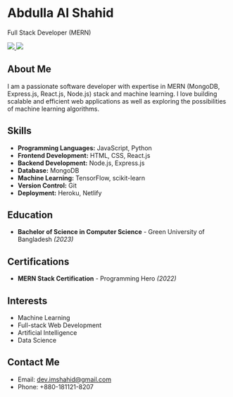 # Abdulla Al Shahid
Full Stack Developer (MERN)



<a  href="https://www.linkedin.com/in/abdulla-al-shahid-71b972123/" target="_blank"><img src="https://img.shields.io/badge/LinkedIn-0077B5?style=for-the-badge&logo=linkedin&logoColor=white" /> </a>
<a href="https://www.facebook.com/shahidx0x/"><img src="https://img.shields.io/badge/Facebook-1877F2?style=for-the-badge&logo=facebook&logoColor=white"/></a>

## About Me

I am a passionate software developer with expertise in MERN (MongoDB, Express.js, React.js, Node.js) stack and machine learning. I love building scalable and efficient web applications as well as exploring the possibilities of machine learning algorithms.

## Skills

- **Programming Languages:** JavaScript, Python
- **Frontend Development:** HTML, CSS, React.js
- **Backend Development:** Node.js, Express.js
- **Database:** MongoDB
- **Machine Learning:** TensorFlow, scikit-learn
- **Version Control:** Git
- **Deployment:** Heroku, Netlify


## Education

- **Bachelor of Science in Computer Science** - Green University of Bangladesh *(2023)*

## Certifications

- **MERN Stack Certification** - Programming Hero *(2022)*

## Interests

- Machine Learning
- Full-stack Web Development
- Artificial Intelligence
- Data Science

## Contact Me

- Email: dev.imshahid@gmail.com
- Phone: +880-181121-8207

